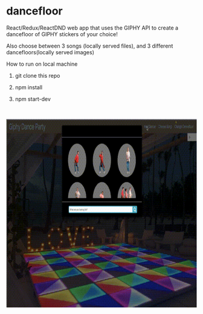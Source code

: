 # dancefloor

React/Redux/ReactDND web app that uses the GIPHY API to create a dancefloor of GIPHY stickers of your choice!

Also choose between 3 songs (locally served files), and 3 different dancefloors(locally served images)

How to run on local machine

1) git clone this repo

2) npm install 

3) npm start-dev


<br />
<p align="center">
  <img src="dancefloor.gif" height="500">
</p>
<br />
